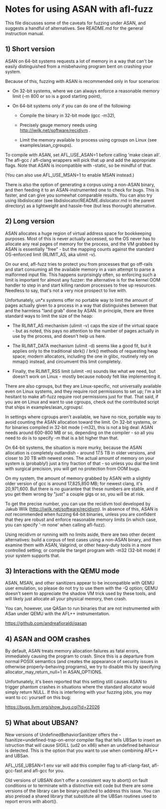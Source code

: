 # Notes for using ASAN with afl-fuzz

  This file discusses some of the caveats for fuzzing under ASAN, and suggests
  a handful of alternatives. See README.md for the general instruction manual.

## 1) Short version

ASAN on 64-bit systems requests a lot of memory in a way that can't be easily
distinguished from a misbehaving program bent on crashing your system.

Because of this, fuzzing with ASAN is recommended only in four scenarios:

  - On 32-bit systems, where we can always enforce a reasonable memory limit
    (-m 800 or so is a good starting point),

  - On 64-bit systems only if you can do one of the following:

    - Compile the binary in 32-bit mode (gcc -m32),

    - Precisely gauge memory needs using http://jwilk.net/software/recidivm .

    - Limit the memory available to process using cgroups on Linux (see
      examples/asan_cgroups).

To compile with ASAN, set AFL_USE_ASAN=1 before calling 'make clean all'. The
afl-gcc / afl-clang wrappers will pick that up and add the appropriate flags.
Note that ASAN is incompatible with -static, so be mindful of that.

(You can also use AFL_USE_MSAN=1 to enable MSAN instead.)

There is also the option of generating a corpus using a non-ASAN binary, and
then feeding it to an ASAN-instrumented one to check for bugs. This is faster,
and can give you somewhat comparable results. You can also try using
libdislocator (see libdislocator/README.dislocator.md in the parent directory) as a
lightweight and hassle-free (but less thorough) alternative.

## 2) Long version

ASAN allocates a huge region of virtual address space for bookkeeping purposes.
Most of this is never actually accessed, so the OS never has to allocate any
real pages of memory for the process, and the VM grabbed by ASAN is essentially
"free" - but the mapping counts against the standard OS-enforced limit
(RLIMIT_AS, aka ulimit -v).

On our end, afl-fuzz tries to protect you from processes that go off-rails
and start consuming all the available memory in a vain attempt to parse a
malformed input file. This happens surprisingly often, so enforcing such a limit
is important for almost any fuzzer: the alternative is for the kernel OOM
handler to step in and start killing random processes to free up resources.
Needless to say, that's not a very nice prospect to live with.

Unfortunately, un*x systems offer no portable way to limit the amount of
pages actually given to a process in a way that distinguishes between that
and the harmless "land grab" done by ASAN. In principle, there are three standard
ways to limit the size of the heap:

  - The RLIMIT_AS mechanism (ulimit -v) caps the size of the virtual space -
    but as noted, this pays no attention to the number of pages actually
    in use by the process, and doesn't help us here.

  - The RLIMIT_DATA mechanism (ulimit -d) seems like a good fit, but it applies
    only to the traditional sbrk() / brk() methods of requesting heap space;
    modern allocators, including the one in glibc, routinely rely on mmap()
    instead, and circumvent this limit completely.

  - Finally, the RLIMIT_RSS limit (ulimit -m) sounds like what we need, but
    doesn't work on Linux - mostly because nobody felt like implementing it.

There are also cgroups, but they are Linux-specific, not universally available
even on Linux systems, and they require root permissions to set up; I'm a bit
hesitant to make afl-fuzz require root permissions just for that. That said,
if you are on Linux and want to use cgroups, check out the contributed script
that ships in examples/asan_cgroups/.

In settings where cgroups aren't available, we have no nice, portable way to
avoid counting the ASAN allocation toward the limit. On 32-bit systems, or for
binaries compiled in 32-bit mode (-m32), this is not a big deal: ASAN needs
around 600-800 MB or so, depending on the compiler - so all you need to do is
to specify -m that is a bit higher than that.

On 64-bit systems, the situation is more murky, because the ASAN allocation
is completely outlandish - around 17.5 TB in older versions, and closer to
20 TB with newest ones. The actual amount of memory on your system is
(probably!) just a tiny fraction of that - so unless you dial the limit
with surgical precision, you will get no protection from OOM bugs.

On my system, the amount of memory grabbed by ASAN with a slightly older
version of gcc is around 17,825,850 MB; for newest clang, it's 20,971,600.
But there is no guarantee that these numbers are stable, and if you get them
wrong by "just" a couple gigs or so, you will be at risk.

To get the precise number, you can use the recidivm tool developed by Jakub
Wilk (http://jwilk.net/software/recidivm). In absence of this, ASAN is *not*
recommended when fuzzing 64-bit binaries, unless you are confident that they
are robust and enforce reasonable memory limits (in which case, you can
specify '-m none' when calling afl-fuzz).

Using recidivm or running with no limits aside, there are two other decent
alternatives: build a corpus of test cases using a non-ASAN binary, and then
examine them with ASAN, Valgrind, or other heavy-duty tools in a more
controlled setting; or compile the target program with -m32 (32-bit mode)
if your system supports that.

## 3) Interactions with the QEMU mode

ASAN, MSAN, and other sanitizers appear to be incompatible with QEMU user
emulation, so please do not try to use them with the -Q option; QEMU doesn't
seem to appreciate the shadow VM trick used by these tools, and will likely
just allocate all your physical memory, then crash.

You can, however, use QASan to run binaries that are not instrumented with ASan
under QEMU with the AFL++ instrumentation.

https://github.com/andreafioraldi/qasan

## 4) ASAN and OOM crashes

By default, ASAN treats memory allocation failures as fatal errors, immediately
causing the program to crash. Since this is a departure from normal POSIX
semantics (and creates the appearance of security issues in otherwise
properly-behaving programs), we try to disable this by specifying 
allocator_may_return_null=1 in ASAN_OPTIONS.

Unfortunately, it's been reported that this setting still causes ASAN to
trigger phantom crashes in situations where the standard allocator would
simply return NULL. If this is interfering with your fuzzing jobs, you may
want to cc: yourself on this bug:

  https://bugs.llvm.org/show_bug.cgi?id=22026

## 5) What about UBSAN?

New versions of UndefinedBehaviorSanitizer offers the
-fsanitize=undefined-trap-on-error compiler flag that tells UBSan to insert an
istruction that will cause SIGILL (ud2 on x86) when an undefined behaviour
is detected. This is the option that you want to use when combining AFL++
and UBSan.

AFL_USE_UBSAN=1 env var will add this compiler flag to afl-clang-fast,
afl-gcc-fast and afl-gcc for you.

Old versions of UBSAN don't offer a consistent way
to abort() on fault conditions or to terminate with a distinctive exit code
but there are some versions of the library can be binary-patched to address this
issue. You can also preload a shared library that substitute all the UBSan
routines used to report errors with abort().
